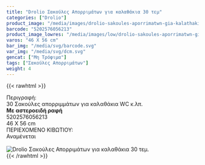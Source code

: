 ```yaml
---
title: "Drolio Σακούλες Απορριμάτων για καλαθάκια 30 τεμ"
categories: ["Drolio"]
product_image: "/media/images/drolio-sakoules-aporrimatwn-gia-kalathakia-30-tem.jpg"
barcode: "5202576056213"
product_image_lowres: "/media/images/low/drolio-sakoules-aporrimatwn-gia-kalathakia-30-tem.jpg"
varos: "46 X 56 cm"
bar_img: "/media/svg/barcode.svg"
var_img: "/media/svg/dcm.svg"
gencat: ["Μη Τρόφιμα"]
tags: ["Σακούλες Απορριμάτων"]
weight: 4
---
```

{{< rawhtml >}}

<div class="sload150"><div class="product"><div id="sistatika">Περιγραφή:</div><div class="alltext">30 Σακούλες απορριμμάτων για καλαθάκια WC κ.λπ.<br><strong>Με αστεροειδή ραφή</strong></div><div id="barcode"><div id="barimage1"></div><span id="bartext">5202576056213</span></div><div id="varos"><div id="dimimg"></div><span id="varostext">46 X 56 cm</span></div><div id="kivotio">ΠΕΡΙΕΧΟΜΕΝΟ ΚΙΒΩΤΙΟΥ:<br>Αναμένεται</div><br><div class="pimg"><img alt="Drolio Σακούλες Απορριμάτων για καλαθάκια 30 τεμ." title="Drolio Σακούλες Απορριμάτων για καλαθάκια 30 τεμ." src="/media/images/drolio-sakoules-aporrimatwn-gia-kalathakia-30-tem.jpg"></div></div></div>
{{< /rawhtml >}}



